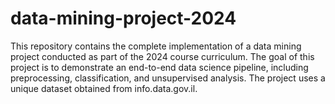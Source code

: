 # data-mining-project-2024
This repository contains the complete implementation of a data mining project conducted as part of the 2024 course curriculum. The goal of this project is to demonstrate an end-to-end data science pipeline, including preprocessing, classification, and unsupervised analysis. The project uses a unique dataset obtained from info.data.gov.il.
